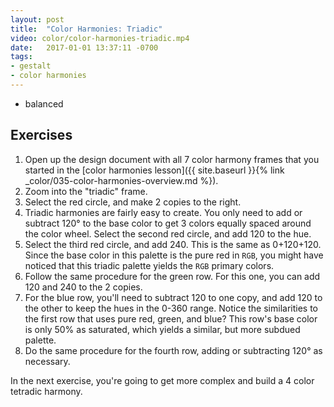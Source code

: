```yaml
---
layout: post
title:  "Color Harmonies: Triadic"
video: color/color-harmonies-triadic.mp4
date:   2017-01-01 13:37:11 -0700
tags:
- gestalt
- color harmonies
---
```

* balanced

<!--more-->
## Exercises

1. Open up the design document with all 7 color harmony frames that you started in the [color harmonies lesson]({{ site.baseurl }}{% link _color/035-color-harmonies-overview.md %}).
2. Zoom into the "triadic" frame.
3. Select the red circle, and make 2 copies to the right.
4. Triadic harmonies are fairly easy to create. You only need to add or subtract 120° to the base color to get 3 colors equally spaced around the color wheel. Select the second red circle, and add 120 to the hue.
5. Select the third red circle, and add 240. This is the same as 0+120+120. Since the base color in this palette is the pure red in `RGB`, you might have noticed that this triadic palette yields the `RGB` primary colors.
6. Follow the same procedure for the green row. For this one, you can add 120 and 240 to the 2 copies.
7. For the blue row, you'll need to subtract 120 to one copy, and add 120 to the other to keep the hues in the 0-360 range. Notice the similarities to the first row that uses pure red, green, and blue? This row's base color is only 50% as saturated, which yields a similar, but more subdued palette.
8. Do the same procedure for the fourth row, adding or subtracting 120° as necessary.

In the next exercise, you're going to get more complex and build a 4 color tetradic harmony.
